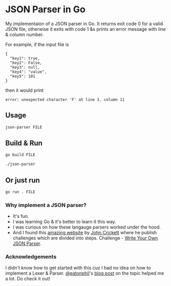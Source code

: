 # JSON Parser in Go

My implementaion of a JSON parser in Go. It returns exit code 0 for a valid JSON file, otherwise it exits with code 1 &s prints an error message with line & column number.

For example, if the input file is

```
{
  "key1": true,
  "key2": False,
  "key3": null,
  "key4": "value",
  "key5": 101
}
```

then it would print

```
error: unexpected character 'F' at line 3, column 11
```

## Usage

```bash
json-parser FILE
```

## Build & Run

```bash
go build FILE
```

```bash
./json-parser
```

## Or just run

```bash
go run . FILE
```

### Why implement a JSON parser?

- It's fun.
- I was learning Go & it's better to learn it this way.
- I was curious on how these langauge parsers worked under the hood.
- And I found this [amazing website](https://codingchallenges.fyi/) by [John Crickett](https://www.linkedin.com/in/johncrickett/) where he publish challenges which are divided into steps. Challenge - [Write Your Own JSON Parser](https://codingchallenges.fyi/challenges/challenge-json-parser).

### Acknowledgements

I didn't know how to get started with this cuz I had no idea on how to implement a Lexer & Parser. [@eatonphil](https://github.com/eatonphil)'s [blog post](https://notes.eatonphil.com/writing-a-simple-json-parser.html) on the topic helped me a lot. Do check it out!

